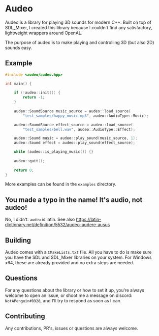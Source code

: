 # Audeo

Audeo is a library for playing 3D sounds for modern C++. Built on top of SDL_Mixer, I created this library because I couldn't find any satisfactory, lightweight wrappers around OpenAL. 

The purpose of audeo is to make playing and controlling 3D (but also 2D) sounds easy.

## Example 

```cpp
#include <audeo/audeo.hpp>

int main() {
    
    if (!audeo::init()) {
        return -1;
    }
    
    audeo::SoundSource music_source = audeo::load_source(
        "test_samples/happy_music.mp3", audeo::AudioType::Music);

    audeo::SoundSource effect_source = audeo::load_source(
        "test_samples/bell.wav", audeo::AudioType::Effect);

    audeo::Sound music = audeo::play_sound(music_source, 1);
    audeo::Sound effect = audeo::play_sound(effect_source);

    while (audeo::is_playing_music()) {}
    
    audeo::quit();
    
    return 0;
}
```

More examples can be found in the `examples` directory.

## You made a typo in the name! It's audio, not audeo!

No, I didn't. `audeo` is latin. See also https://latin-dictionary.net/definition/5532/audeo-audere-ausus

## Building

Audeo comes with a `CMakeLists.txt` file. All you have to do is make sure you have the SDL and SDL_Mixer libraries on your system. For Windows x64, these are already provided and no extra steps are needed.

## Questions

For any questions about the library or how to set it up, you're always welcome to open an issue, or shoot me a message on discord: `NotAPenguin#8928`, and I'll try to respond as soon as I can.

## Contributing

Any contributions, PR's, issues or questions are always welcome.
